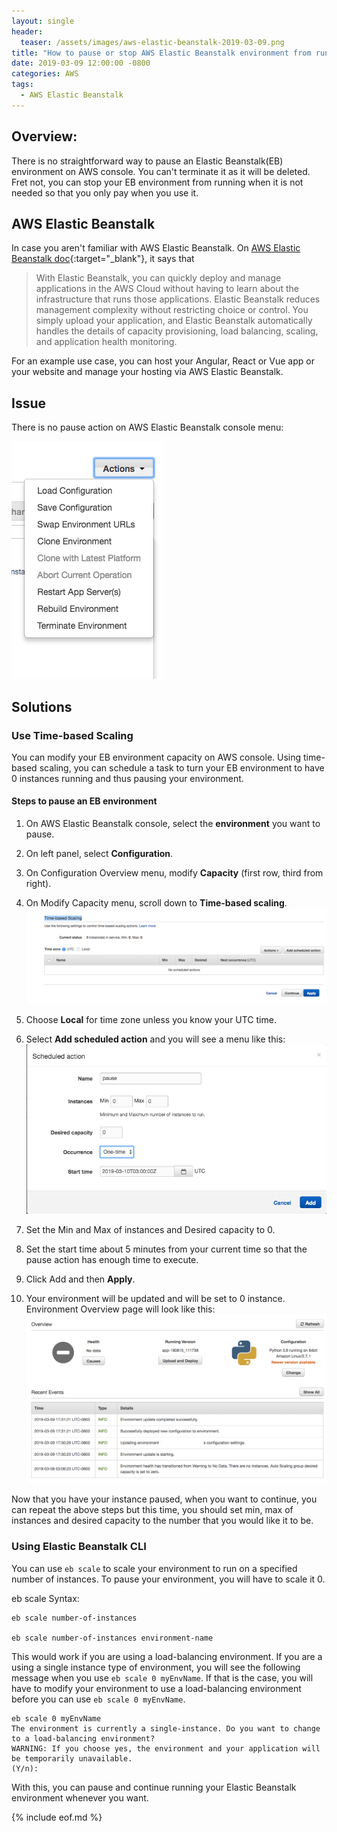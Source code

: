 ```yaml
---
layout: single
header:
  teaser: /assets/images/aws-elastic-beanstalk-2019-03-09.png
title: "How to pause or stop AWS Elastic Beanstalk environment from running?"
date: 2019-03-09 12:00:00 -0800
categories: AWS
tags:
  - AWS Elastic Beanstalk
---
```


## Overview:
There is no straightforward way to pause an Elastic Beanstalk(EB) environment on AWS console. You can't terminate it as it will be deleted.   
Fret not, you can stop your EB environment from running when it is not needed so that you only pay when you use it.

## AWS Elastic Beanstalk
In case you aren't familiar with AWS Elastic Beanstalk. On [AWS Elastic Beanstalk doc](https://docs.aws.amazon.com/elasticbeanstalk/latest/dg/Welcome.html){:target="_blank"}, it says that 

> With Elastic Beanstalk, you can quickly deploy and manage applications in the AWS Cloud without having to learn about the infrastructure that runs those applications. Elastic Beanstalk reduces management complexity without restricting choice or control. You simply upload your application, and Elastic Beanstalk automatically handles the details of capacity provisioning, load balancing, scaling, and application health monitoring.

For an example use case, you can host your Angular, React or Vue app or your website and manage your hosting via AWS Elastic Beanstalk.

## Issue
There is no pause action on AWS Elastic Beanstalk console menu:

![AWS Elastic Beanstalk Console Action Menu](/assets/images/aws-elastic-beanstalk-console-actions-menu-2019-03-09.png)

## Solutions
### Use Time-based Scaling
You can modify your EB environment capacity on AWS console. Using time-based scaling, you can schedule a task to turn your EB environment to have 0 instances running and thus pausing your environment.

#### Steps to pause an EB environment
1. On AWS Elastic Beanstalk console, select the **environment** you want to pause.
2. On left panel, select **Configuration**.
3. On Configuration Overview menu, modify **Capacity** (first row, third from right).
4. On Modify Capacity menu, scroll down to **Time-based scaling**.
![AWS Elastic Beanstalk Time-based Scaling](/assets/images/aws-elastic-beanstalk-console-time-based-scaling-2019-03-09.png)

5. Choose **Local** for time zone unless you know your UTC time. 
6. Select **Add scheduled action** and you will see a menu like this:   
![AWS Elastic Beanstalk Scheduled Action](/assets/images/aws-elastic-beanstalk-console-scheduled-action-2019-03-09.png)

7. Set the Min and Max of instances and Desired capacity to 0.  
8. Set the start time about 5 minutes from your current time so that the pause action has enough time to execute. 
9. Click Add and then **Apply**.
10. Your environment will be updated and will be set to 0 instance.  
Environment Overview page will look like this:
![AWS Elastic Beanstalk Environment Paused State](/assets/images/aws-elastic-beanstalk-environment-paused-instance-zero-2019-03-09.png)

Now that you have your instance paused, when you want to continue, you can repeat the above steps but this time, you should set min, max of instances and desired capacity to the number that you would like it to be.
### Using Elastic Beanstalk CLI
You can use `eb scale` to scale your environment to run on a specified number of instances. To pause your environment, you will have to scale it 0. 

eb scale Syntax:
```
eb scale number-of-instances

eb scale number-of-instances environment-name
```

This would work if you are using a load-balancing environment. If you are a using a single instance type of environment, you will see the following message when you use `eb scale 0 myEnvName`. If that is the case, you will have to modify your environment to use a load-balancing environment before you can use `eb scale 0 myEnvName`.

```
eb scale 0 myEnvName
The environment is currently a single-instance. Do you want to change to a load-balancing environment?
WARNING: If you choose yes, the environment and your application will be temporarily unavailable.
(Y/n): 
```

With this, you can pause and continue running your Elastic Beanstalk environment whenever you want.

{% include eof.md %}

